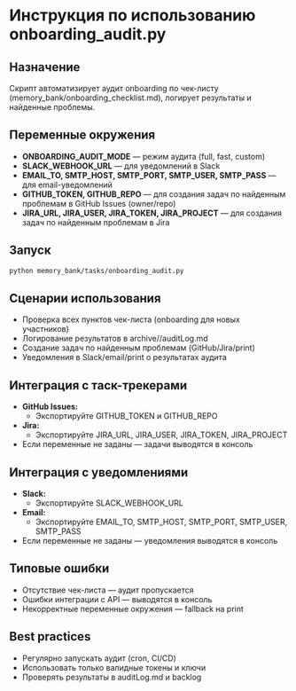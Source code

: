 # Инструкция по использованию onboarding_audit.py

## Назначение
Скрипт автоматизирует аудит onboarding по чек-листу (memory_bank/onboarding_checklist.md), логирует результаты и найденные проблемы.

## Переменные окружения
- **ONBOARDING_AUDIT_MODE** — режим аудита (full, fast, custom)
- **SLACK_WEBHOOK_URL** — для уведомлений в Slack
- **EMAIL_TO, SMTP_HOST, SMTP_PORT, SMTP_USER, SMTP_PASS** — для email-уведомлений
- **GITHUB_TOKEN, GITHUB_REPO** — для создания задач по найденным проблемам в GitHub Issues (owner/repo)
- **JIRA_URL, JIRA_USER, JIRA_TOKEN, JIRA_PROJECT** — для создания задач по найденным проблемам в Jira

## Запуск
```bash
python memory_bank/tasks/onboarding_audit.py
```

## Сценарии использования
- Проверка всех пунктов чек-листа (onboarding для новых участников)
- Логирование результатов в archive/<origin>/auditLog.md
- Создание задач по найденным проблемам (GitHub/Jira/print)
- Уведомления в Slack/email/print о результатах аудита

## Интеграция с таск-трекерами
- **GitHub Issues:**
  - Экспортируйте GITHUB_TOKEN и GITHUB_REPO
- **Jira:**
  - Экспортируйте JIRA_URL, JIRA_USER, JIRA_TOKEN, JIRA_PROJECT
- Если переменные не заданы — задачи выводятся в консоль

## Интеграция с уведомлениями
- **Slack:**
  - Экспортируйте SLACK_WEBHOOK_URL
- **Email:**
  - Экспортируйте EMAIL_TO, SMTP_HOST, SMTP_PORT, SMTP_USER, SMTP_PASS
- Если переменные не заданы — уведомления выводятся в консоль

## Типовые ошибки
- Отсутствие чек-листа — аудит пропускается
- Ошибки интеграции с API — выводятся в консоль
- Некорректные переменные окружения — fallback на print

## Best practices
- Регулярно запускать аудит (cron, CI/CD)
- Использовать только валидные токены и ключи
- Проверять результаты в auditLog.md и backlog 